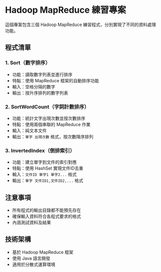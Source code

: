 # Hadoop MapReduce 練習專案

這個專案包含三個 Hadoop MapReduce 練習程式，分別實現了不同的資料處理功能。

## 程式清單

### 1. Sort（數字排序）
- 功能：讀取數字列表並進行排序
- 特點：使用 MapReduce 框架的自動排序功能
- 輸入：空格分隔的數字
- 輸出：按升序排列的數字列表

### 2. SortWordCount（字詞計數排序）
- 功能：統計文字出現次數並按次數排序
- 特點：使用兩個串聯的 MapReduce 作業
- 輸入：純文本文件
- 輸出：`單字 出現次數` 格式，按次數降序排列

### 3. InvertedIndex（倒排索引）
- 功能：建立單字到文件的索引對應
- 特點：使用 HashSet 實現文件ID去重
- 輸入：`文件ID 單字1 單字2...` 格式
- 輸出：`單字 文件ID1,文件ID2,...` 格式

## 注意事項
- 所有程式的輸出目錄都不能預先存在
- 確保輸入資料符合各程式要求的格式
- 內涵測試資料及結果

## 技術架構
- 基於 Hadoop MapReduce 框架
- 使用 Java 語言開發
- 適用於分散式運算環境

